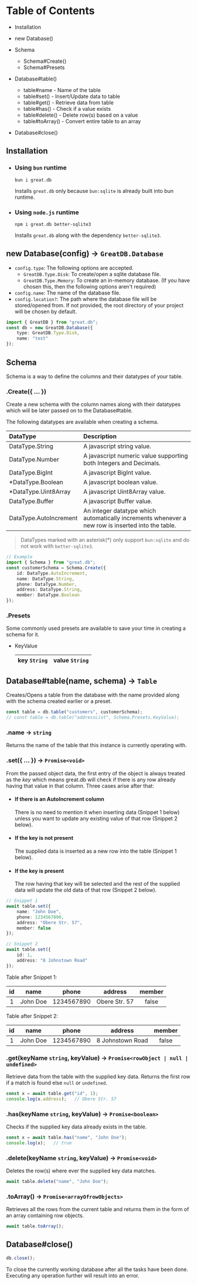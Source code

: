 # Table of Contents

- Installation
- new Database()
- Schema
  - Schema#Create()
  - Schema#Presets

- Database#table()
  - table#name - Name of the table
  - table#set() - Insert/Update data to table
  - table#get() - Retrieve data from table
  - table#has() - Check if a value exists
  - table#delete() - Delete row(s) based on a value
  - table#toArray() -  Convert entire table to an array
- Database#close()



## Installation

- ### Using `bun` runtime

  ```
  bun i great.db
  ```

  Installs `great.db` only because `bun:sqlite` is already built into bun runtime.

- ### Using `node.js` runtime

  ```
  npm i great.db better-sqlite3
  ```

  Installs `great.db` along with the dependency `better-sqlite3`.



## new Database(config) -> `GreatDB.Database`

- `config.type`: The following options are accepted.
  - `GreatDB.Type.Disk`: To create/open a sqlite database file.
  - `GreatDB.Type.Memory`: To create an in-memory database. (If you have chosen this, then the following options aren't required)
- `config.name`: The name of the database file.
- `config.location?`: The path where the database file will be stored/opened from. If not provided, the root directory of your project will be chosen by default.

```typescript
import { GreatDB } from "great.db";
const db = new GreatDB.Database({
    type: GreatDB.Type.Disk,
    name: "test"
});
```



## Schema

Schema is a way to define the columns and their datatypes of your table.

### .Create({ ... })

Create a new schema with the column names along with their datatypes which will be later passed on to the Database#table.

The following datatypes are available when creating a schema.

| DataType               | Description                                                  |
| :--------------------- | :----------------------------------------------------------- |
| DataType.String        | A javascript string value.                                   |
| DataType.Number        | A javascript numeric value supporting both Integers and Decimals. |
| DataType.BigInt        | A javascript BigInt value.                                   |
| *DataType.Boolean      | A javascript boolean value.                                  |
| *DataType.Uint8Array   | A javascript Uint8Array  value.                              |
| DataType.Buffer        | A javascript Buffer value.                                   |
| DataType.AutoIncrement | An integer datatype which automatically increments whenever a new row is inserted into the table. |

> DataTypes marked with an asterisk(*) only support `bun:sqlite` and do not work with `better-sqlite3`.

```typescript
// Example
import { Schema } from "great.db";
const customerSchema = Schema.Create({
    id: DataType.AutoIncrement,
    name: DataType.String,
    phone: DataType.Number,
    address: DataType.String,
    member: DataType.Boolean
});
```

### .Presets

Some commonly used presets are available to save your time in creating a schema for it.

- KeyValue

  | key `String` | value `String` |
  | :----------: | :------------: |



## Database#table(name, schema) -> `Table`

Creates/Opens a table from the database with the name provided along with the schema created earlier or a preset.

```typescript
const table = db.table("customers", customerSchema);
// const table = db.table("addressList", Schema.Presets.KeyValue);
```

### .name -> `string`

Returns the name of the table that this instance is currently operating with.

### .set({ ... }) -> `Promise<void>`

From the passed object data, the first entry of the object is always treated as the *key* which means great.db will check if there is any row already having that value in that column. Three cases arise after that:

- #### If there is an AutoIncrement column

  There is no need to mention it when inserting data (Snippet 1 below) unless you want to update any existing value of that row (Snippet 2 below).

- #### If the key is not present

  The supplied data is inserted as a new row into the table (Snippet 1 below).

- #### If the key is present

  The row having that key will be selected and the rest of the supplied data will update the old data of that row (Snippet 2 below).

```typescript
// Snippet 1
await table.set({
    name: "John Doe",
    phone: 1234567890,
    address: "Obere Str. 57",
    member: false
});

// Snippet 2
await table.set({
    id: 1,
    address: "8 Johnstown Road"
});
```

Table after Snippet 1:

|  id  |   name   |   phone    |    address    | member |
| :--: | :------: | :--------: | :-----------: | :----: |
|  1   | John Doe | 1234567890 | Obere Str. 57 | false  |

Table after Snippet 2:

|  id  |   name   |   phone    |     address      | member |
| :--: | :------: | :--------: | :--------------: | :----: |
|  1   | John Doe | 1234567890 | 8 Johnstown Road | false  |

### .get(keyName `string`, keyValue) -> `Promise<rowObject | null | undefined>`

Retrieve data from the table with the supplied key data. Returns the first row if a match is found else `null` or `undefined`.

```typescript
const x = await table.get("id", 1);
console.log(x.address);   // Obere Str. 57
```

### .has(keyName `string`, keyValue) -> `Promise<boolean>`

Checks if the supplied key data already exists in the table.

```typescript
const x = await table.has("name", "John Doe");
console.log(x);   // true
```

### .delete(keyName `string`, keyValue) -> `Promise<void>`

Deletes the row(s) where ever the supplied key data matches.

```typescript
await table.delete("name", "John Doe");
```

### .toArray() -> `Promise<arrayOfrowObjects>`

Retrieves all the rows from the current table and returns them in the form of an array containing row objects.

```typescript
await table.toArray();
```



## Database#close()

```typescript
db.close();
```

To close the currently working database after all the tasks have been done. Executing any operation further will result into an error.
